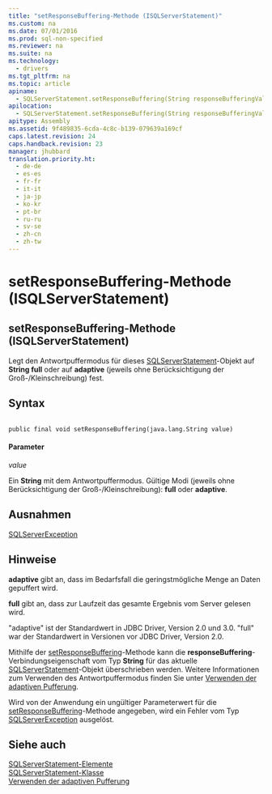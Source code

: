 ```yaml
---
title: "setResponseBuffering-Methode (ISQLServerStatement)"
ms.custom: na
ms.date: 07/01/2016
ms.prod: sql-non-specified
ms.reviewer: na
ms.suite: na
ms.technology: 
  - drivers
ms.tgt_pltfrm: na
ms.topic: article
apiname: 
  - SQLServerStatement.setResponseBuffering(String responseBufferingValue)
apilocation: 
  - SQLServerStatement.setResponseBuffering(String responseBufferingValue)
apitype: Assembly
ms.assetid: 9f489835-6cda-4c8c-b139-079639a169cf
caps.latest.revision: 24
caps.handback.revision: 23
manager: jhubbard
translation.priority.ht: 
  - de-de
  - es-es
  - fr-fr
  - it-it
  - ja-jp
  - ko-kr
  - pt-br
  - ru-ru
  - sv-se
  - zh-cn
  - zh-tw
---
```

# setResponseBuffering-Methode (ISQLServerStatement)
    
## setResponseBuffering\-Methode \(ISQLServerStatement\)  
 Legt den Antwortpuffermodus für dieses [SQLServerStatement](../content/SQLServerStatement-Class.md)\-Objekt auf **String full** oder auf **adaptive** \(jeweils ohne Berücksichtigung der Groß\-\/Kleinschreibung\) fest.  
  
## Syntax  
  
```  
  
public final void setResponseBuffering(java.lang.String value)  
```  
  
#### Parameter  
 *value*  
  
 Ein **String** mit dem Antwortpuffermodus. Gültige Modi \(jeweils ohne Berücksichtigung der Groß\-\/Kleinschreibung\): **full** oder **adaptive**.  
  
## Ausnahmen  
 [SQLServerException](../content/SQLServerException-Class.md)  
  
## Hinweise  
 **adaptive** gibt an, dass im Bedarfsfall die geringstmögliche Menge an Daten gepuffert wird.  
  
 **full** gibt an, dass zur Laufzeit das gesamte Ergebnis vom Server gelesen wird.  
  
 "adaptive" ist der Standardwert in JDBC Driver, Version 2.0 und 3.0. "full" war der Standardwert in Versionen vor JDBC Driver, Version 2.0.  
  
 Mithilfe der [setResponseBuffering](../content/setResponseBuffering-Method--SQLServerStatement-.md)\-Methode kann die **responseBuffering**\-Verbindungseigenschaft vom Typ **String** für das aktuelle [SQLServerStatement](../content/SQLServerStatement-Class.md)\-Objekt überschrieben werden. Weitere Informationen zum Verwenden des Antwortpuffermodus finden Sie unter [Verwenden der adaptiven Pufferung](../content/Using-Adaptive-Buffering.md).  
  
 Wird von der Anwendung ein ungültiger Parameterwert für die [setResponseBuffering](../content/setResponseBuffering-Method--SQLServerStatement-.md)\-Methode angegeben, wird ein Fehler vom Typ [SQLServerException](../content/SQLServerException-Class.md) ausgelöst.  
  
## Siehe auch  
 [SQLServerStatement-Elemente](../content/SQLServerStatement-Members.md)   
 [SQLServerStatement-Klasse](../content/SQLServerStatement-Class.md)   
 [Verwenden der adaptiven Pufferung](../content/Using-Adaptive-Buffering.md)  
  
  